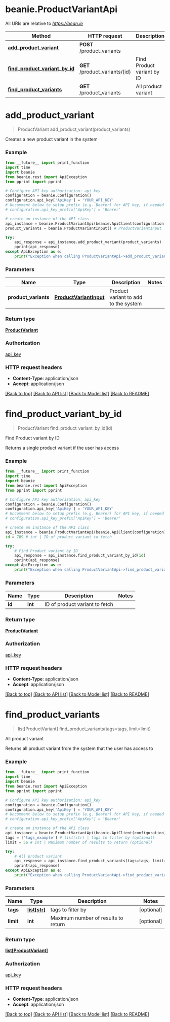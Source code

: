 # beanie.ProductVariantApi

All URIs are relative to *https://bean.ie*

Method | HTTP request | Description
------------- | ------------- | -------------
[**add_product_variant**](ProductVariantApi.md#add_product_variant) | **POST** /product_variants | 
[**find_product_variant_by_id**](ProductVariantApi.md#find_product_variant_by_id) | **GET** /product_variants/{id} | Find Product variant by ID
[**find_product_variants**](ProductVariantApi.md#find_product_variants) | **GET** /product_variants | All product variant


# **add_product_variant**
> ProductVariant add_product_variant(product_variants)



Creates a new product variant in the system

### Example
```python
from __future__ import print_function
import time
import beanie
from beanie.rest import ApiException
from pprint import pprint

# Configure API key authorization: api_key
configuration = beanie.Configuration()
configuration.api_key['ApiKey'] = 'YOUR_API_KEY'
# Uncomment below to setup prefix (e.g. Bearer) for API key, if needed
# configuration.api_key_prefix['ApiKey'] = 'Bearer'

# create an instance of the API class
api_instance = beanie.ProductVariantApi(beanie.ApiClient(configuration))
product_variants = beanie.ProductVariantInput() # ProductVariantInput | Product variant to add to the system

try:
    api_response = api_instance.add_product_variant(product_variants)
    pprint(api_response)
except ApiException as e:
    print("Exception when calling ProductVariantApi->add_product_variant: %s\n" % e)
```

### Parameters

Name | Type | Description  | Notes
------------- | ------------- | ------------- | -------------
 **product_variants** | [**ProductVariantInput**](ProductVariantInput.md)| Product variant to add to the system | 

### Return type

[**ProductVariant**](ProductVariant.md)

### Authorization

[api_key](../README.md#api_key)

### HTTP request headers

 - **Content-Type**: application/json
 - **Accept**: application/json

[[Back to top]](#) [[Back to API list]](../README.md#documentation-for-api-endpoints) [[Back to Model list]](../README.md#documentation-for-models) [[Back to README]](../README.md)

# **find_product_variant_by_id**
> ProductVariant find_product_variant_by_id(id)

Find Product variant by ID

Returns a single product variant if the user has access

### Example
```python
from __future__ import print_function
import time
import beanie
from beanie.rest import ApiException
from pprint import pprint

# Configure API key authorization: api_key
configuration = beanie.Configuration()
configuration.api_key['ApiKey'] = 'YOUR_API_KEY'
# Uncomment below to setup prefix (e.g. Bearer) for API key, if needed
# configuration.api_key_prefix['ApiKey'] = 'Bearer'

# create an instance of the API class
api_instance = beanie.ProductVariantApi(beanie.ApiClient(configuration))
id = 789 # int | ID of product variant to fetch

try:
    # Find Product variant by ID
    api_response = api_instance.find_product_variant_by_id(id)
    pprint(api_response)
except ApiException as e:
    print("Exception when calling ProductVariantApi->find_product_variant_by_id: %s\n" % e)
```

### Parameters

Name | Type | Description  | Notes
------------- | ------------- | ------------- | -------------
 **id** | **int**| ID of product variant to fetch | 

### Return type

[**ProductVariant**](ProductVariant.md)

### Authorization

[api_key](../README.md#api_key)

### HTTP request headers

 - **Content-Type**: application/json
 - **Accept**: application/json

[[Back to top]](#) [[Back to API list]](../README.md#documentation-for-api-endpoints) [[Back to Model list]](../README.md#documentation-for-models) [[Back to README]](../README.md)

# **find_product_variants**
> list[ProductVariant] find_product_variants(tags=tags, limit=limit)

All product variant

Returns all product variant from the system that the user has access to

### Example
```python
from __future__ import print_function
import time
import beanie
from beanie.rest import ApiException
from pprint import pprint

# Configure API key authorization: api_key
configuration = beanie.Configuration()
configuration.api_key['ApiKey'] = 'YOUR_API_KEY'
# Uncomment below to setup prefix (e.g. Bearer) for API key, if needed
# configuration.api_key_prefix['ApiKey'] = 'Bearer'

# create an instance of the API class
api_instance = beanie.ProductVariantApi(beanie.ApiClient(configuration))
tags = ['tags_example'] # list[str] | tags to filter by (optional)
limit = 56 # int | Maximum number of results to return (optional)

try:
    # All product variant
    api_response = api_instance.find_product_variants(tags=tags, limit=limit)
    pprint(api_response)
except ApiException as e:
    print("Exception when calling ProductVariantApi->find_product_variants: %s\n" % e)
```

### Parameters

Name | Type | Description  | Notes
------------- | ------------- | ------------- | -------------
 **tags** | [**list[str]**](str.md)| tags to filter by | [optional] 
 **limit** | **int**| Maximum number of results to return | [optional] 

### Return type

[**list[ProductVariant]**](ProductVariant.md)

### Authorization

[api_key](../README.md#api_key)

### HTTP request headers

 - **Content-Type**: application/json
 - **Accept**: application/json

[[Back to top]](#) [[Back to API list]](../README.md#documentation-for-api-endpoints) [[Back to Model list]](../README.md#documentation-for-models) [[Back to README]](../README.md)

